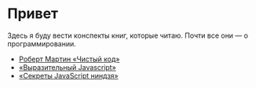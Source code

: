 # Привет

Здесь я буду вести конспекты книг, которые читаю. Почти все они — о программировании.

* [Роберт Мартин «Чистый код»](./Martin_Robert__Clean_Code.md)
* [«Выразительный Javascript»](./Marijn_Haverbeke__Eloquent_Javascript.md)
* [«Секреты JavaScript ниндзя»](./Resig_Bibeault_Maras__Secrets_of+the_JS_Ninja.md)